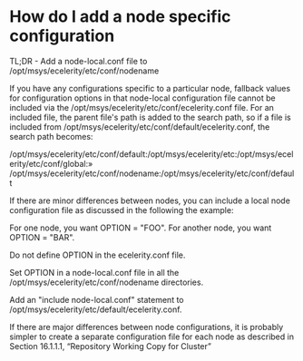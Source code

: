 # How do I add a node specific configuration

TL;DR - Add a node-local.conf file to /opt/msys/ecelerity/etc/conf/nodename 

If you have any configurations specific to a particular node, fallback values for configuration options in that node-local configuration file cannot be included via the /opt/msys/ecelerity/etc/conf/ecelerity.conf file. For an included file, the parent file's path is added to the search path, so if a file is included from /opt/msys/ecelerity/etc/conf/default/ecelerity.conf, the search path becomes:

/opt/msys/ecelerity/etc/conf/default:/opt/msys/ecelerity/etc:/opt/msys/ecelerity/etc/conf/global:»
/opt/msys/ecelerity/etc/conf/nodename:/opt/msys/ecelerity/etc/conf/default

If there are minor differences between nodes, you can include a local node configuration file as discussed in the following the example:

For one node, you want OPTION = "FOO".
For another node, you want OPTION = "BAR".

Do not define OPTION in the ecelerity.conf file.

Set OPTION in a node-local.conf file in all the /opt/msys/ecelerity/etc/conf/nodename directories.

Add an "include node-local.conf" statement to /opt/msys/ecelerity/etc/default/ecelerity.conf.

If there are major differences between node configurations, it is probably simpler to create a separate configuration file for each node as described in Section 16.1.1.1, “Repository Working Copy for Cluster”